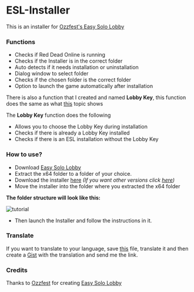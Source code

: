 # ESL-Installer
This is an installer for [Ozzfest's Easy Solo Lobby](https://www.unknowncheats.me/forum/red-dead-redemption-2-a/412902-100-easy-solo-lobby.html)

### Functions
- Checks if Red Dead Online is running
- Checks if the Installer is in the correct folder
- Auto detects if it needs installation or uninstallation
- Dialog window to select folder
- Checks if the chosen folder is the correct folder
- Option to launch the game automatically after installation

There is also a function that I created and named **Lobby Key**, this function does the same as what [this](https://www.unknowncheats.me/forum/2811009-post176.html) topic shows

The **Lobby Key** function does the following
- Allows you to choose the Lobby Key during installation
- Checks if there is already a Lobby Key installed
- Checks if there is an ESL installation without the Lobby Key

### How to use?
 - Download [Easy Solo Lobby](https://www.unknowncheats.me/forum/red-dead-redemption-2-a/412902-100-easy-solo-lobby.html)
 - Extract the x64 folder to a folder of your choice.
 - Download the installer [here](https://github.com/faelBrunnoS/ESL-Installer/releases/download/1.1/ESL_Installer.bat) *(If you want other versions click [here](https://github.com/faelBrunnoS/ESL-Installer/releases))*
 - Move the installer into the folder where you extracted the x64 folder

**The folder structure will look like this:**

![tutorial](https://user-images.githubusercontent.com/83606488/156765494-2d571f5b-07bb-4604-a73f-89e8af905ea3.gif)
- Then launch the Installer and follow the instructions in it.
### Translate
If you want to translate to your language, save [this](https://gist.github.com/faelBrunnoS/851308ce8fc947d8f8b67392983618cd) file, translate it and then create a [Gist](https://gist.github.com/) with the translation and send me the link.

### Credits
Thanks to [Ozzfest](https://www.unknowncheats.me/forum/members/3156984.html) for creating [Easy Solo Lobby](https://www.unknowncheats.me/forum/red-dead-redemption-2-a/412902-100-easy-solo-lobby.html)
